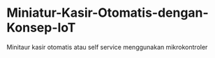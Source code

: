 # Miniatur-Kasir-Otomatis-dengan-Konsep-IoT
Minitaur kasir otomatis atau self service menggunakan mikrokontroler
